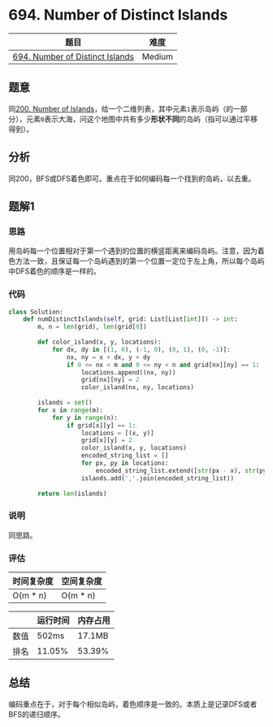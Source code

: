 # 694. Number of Distinct Islands

| 题目 | 难度 |
| ---- | ---- |
| [694. Number of Distinct Islands](https://leetcode.com/problems/number-of-distinct-islands/) | Medium |

## 题意

同[200. Number of Islands](200.md)，给一个二维列表，其中元素`1`表示岛屿（的一部分），元素`0`表示大海，问这个地图中共有多少**形状不同**的岛屿（指可以通过平移得到）。

## 分析

同200，BFS或DFS着色即可。重点在于如何编码每一个找到的岛屿，以去重。

## 题解1

### 思路

用岛屿每一个位置相对于第一个遇到的位置的横竖距离来编码岛屿。注意，因为着色方法一致，且保证每一个岛屿遇到的第一个位置一定位于左上角，所以每个岛屿中DFS着色的顺序是一样的。

### 代码

```python
class Solution:
    def numDistinctIslands(self, grid: List[List[int]]) -> int:
        m, n = len(grid), len(grid[0])
        
        def color_island(x, y, locations):
            for dx, dy in [(1, 0), (-1, 0), (0, 1), (0, -1)]:
                nx, ny = x + dx, y + dy
                if 0 <= nx < m and 0 <= ny < n and grid[nx][ny] == 1:
                    locations.append((nx, ny))
                    grid[nx][ny] = 2
                    color_island(nx, ny, locations)
                    
        islands = set()
        for x in range(m):
            for y in range(n):
                if grid[x][y] == 1:
                    locations = [(x, y)]
                    grid[x][y] = 2
                    color_island(x, y, locations)
                    encoded_string_list = []
                    for px, py in locations:
                        encoded_string_list.extend([str(px - x), str(py - y)])
                    islands.add(','.join(encoded_string_list))
        
        return len(islands)
```

### 说明

同思路。

### 评估

| 时间复杂度 | 空间复杂度 |
| ---- | ---- |
| O(m * n) | O(m * n) |

| | 运行时间 | 内存占用 |
| ---- | ---- | ---- |
| 数值 | 502ms | 17.1MB |
| 排名 | 11.05% | 53.39% |

## 总结

编码重点在于，对于每个相似岛屿，着色顺序是一致的。本质上是记录DFS或者BFS的递归顺序。
